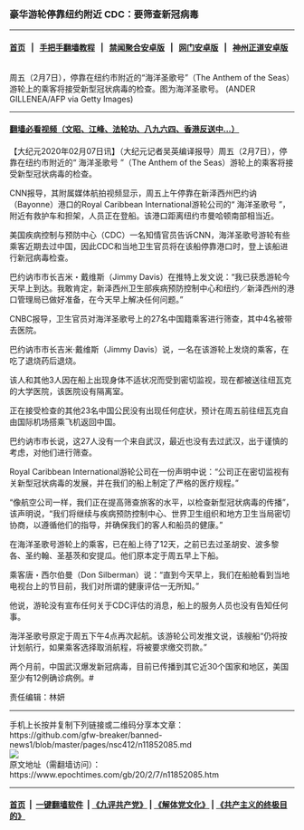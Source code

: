 ### 豪华游轮停靠纽约附近 CDC：要筛查新冠病毒
------------------------

#### [首页](https://github.com/gfw-breaker/banned-news1/blob/master/README.md) &nbsp;&nbsp;|&nbsp;&nbsp; [手把手翻墙教程](https://github.com/gfw-breaker/guides/wiki) &nbsp;&nbsp;|&nbsp;&nbsp; [禁闻聚合安卓版](https://github.com/gfw-breaker/bn-android) &nbsp;&nbsp;|&nbsp;&nbsp; [网门安卓版](https://github.com/oGate2/oGate) &nbsp;&nbsp;|&nbsp;&nbsp; [神州正道安卓版](https://github.com/SzzdOgate/update) 



<div><img alt="" class="aligncenter wp-post-image" src="https://i.epochtimes.com/assets/uploads/2020/02/GettyImages-471219864-600x400.jpg"/>
<div class="red16 caption">
 <p>
  周五（2月7日），停靠在纽约市附近的“海洋圣歌号”（The Anthem of the Seas）游轮上的乘客将接受新型冠状病毒的检查。图为海洋圣歌号。  (ANDER GILLENEA/AFP via Getty Images)
 </p>
</div>
</div><hr/>

#### [翻墙必看视频（文昭、江峰、法轮功、八九六四、香港反送中...）](http://167.172.214.107/home.html)

<div><p>
 【大纪元2020年02月07日讯】（大纪元记者吴英编译报导）周五（2月7日），停靠在纽约市附近的“
 <ok href="https://www.epochtimes.com/gb/tag/%E6%B5%B7%E6%B4%8B%E5%9C%A3%E6%AD%8C%E5%8F%B7.html">
  海洋圣歌号
 </ok>
 ”（The Anthem of the Seas）游轮上的乘客将接受新型冠状病毒的检查。
</p>
<p>
 CNN报导，其附属媒体航拍视频显示，周五上午停靠在新泽西州巴约讷（Bayonne）港口的Royal Caribbean International游轮公司的“
 <ok href="https://www.epochtimes.com/gb/tag/%E6%B5%B7%E6%B4%8B%E5%9C%A3%E6%AD%8C%E5%8F%B7.html">
  海洋圣歌号
 </ok>
 ”，附近有救护车和担架，人员正在登船。该港口距离纽约市曼哈顿南部相当近。
</p>
<p>
 美国疾病控制与预防中心（CDC）一名知情官员告诉CNN，海洋圣歌号游轮有些乘客近期去过中国，因此CDC和当地卫生官员将在该船停靠港口时，登上该船进行新冠病毒检查。
</p>
<p>
 巴约讷市市长吉米・戴维斯（Jimmy Davis）在推特上发文说：“我已获悉游轮今天早上到达。我敢肯定，新泽西州卫生部疾病预防控制中心和纽约／新泽西州的港口管理局已做好准备，在今天早上解决任何问题。”
</p>
<p>
 CNBC报导，卫生官员对海洋圣歌号上的27名中国籍乘客进行筛查，其中4名被带去医院。
</p>
<p>
 巴约讷市市长吉米·戴维斯（Jimmy Davis）说，一名在该游轮上发烧的乘客，在吃了退烧药后退烧。
</p>
<p>
 该人和其他3人因在船上出现身体不适状况而受到密切监视，现在都被送往纽瓦克的大学医院，该医院设有隔离室。
</p>
<p>
 正在接受检查的其他23名中国公民没有出现任何症状，预计在周五前往纽瓦克自由国际机场搭乘飞机返回中国。
</p>
<p>
 巴约讷市市长说，这27人没有一个来自武汉，最近也没有去过武汉，出于谨慎的考虑，对他们进行筛查。
</p>
<p>
 Royal Caribbean International游轮公司在一份声明中说：“公司正在密切监视有关新型冠状病毒的发展，并在我们的船上制定了严格的医疗规程。”
</p>
<p>
 “像航空公司一样，我们正在提高筛查旅客的水平，以检查新型冠状病毒的传播”，该声明说，“我们将继续与疾病预防控制中心、世界卫生组织和地方卫生当局密切协商，以遵循他们的指导，并确保我们的客人和船员的健康。”
</p>
<p>
 在海洋圣歌号游轮上的乘客，已在船上待了12天，之前已去过圣胡安、波多黎各、圣约翰、圣基茨和安提瓜。他们原本定于周五早上下船。
</p>
<p>
 乘客唐・西尔伯曼（Don Silberman）说：“直到今天早上，我们在船舱看到当地电视台上的节目前，我们对所谓的健康评估一无所知。”
</p>
<p>
 他说，游轮没有宣布任何关于CDC评估的消息，船上的服务人员也没有告知任何事。
</p>
<p>
 海洋圣歌号原定于周五下午4点再次起航。该游轮公司发推文说，该艘船“仍将按计划航行，如果乘客选择取消航程，将被要求缴交罚款。”
</p>
<p>
 两个月前，中国武汉爆发新冠病毒，目前已传播到其它近30个国家和地区，美国至少有12例确诊病例。#
</p>
<p>
 责任编辑：林妍
</p>
</div>
<hr/>
手机上长按并复制下列链接或二维码分享本文章：<br/>
https://github.com/gfw-breaker/banned-news1/blob/master/pages/nsc412/n11852085.md <br/>
<a href='https://github.com/gfw-breaker/banned-news1/blob/master/pages/nsc412/n11852085.md'><img src='https://github.com/gfw-breaker/banned-news1/blob/master/pages/nsc412/n11852085.md.png'/></a> <br/>
原文地址（需翻墙访问）：https://www.epochtimes.com/gb/20/2/7/n11852085.htm


------------------------
#### [首页](https://github.com/gfw-breaker/banned-news1/blob/master/README.md) &nbsp;|&nbsp; [一键翻墙软件](https://github.com/gfw-breaker/nogfw/blob/master/README.md) &nbsp;| [《九评共产党》](https://github.com/gfw-breaker/9ping.md/blob/master/README.md#九评之一评共产党是什么) | [《解体党文化》](https://github.com/gfw-breaker/jtdwh.md/blob/master/README.md) | [《共产主义的终极目的》](https://github.com/gfw-breaker/gczydzjmd.md/blob/master/README.md)


<img src='http://gfw-breaker.win/banned-news/pages/nsc412/n11852085.md' width='0px' height='0px'/>